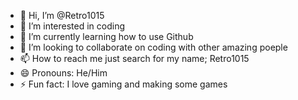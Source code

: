 - 👋 Hi, I’m @Retro1015
- 👀 I’m interested in coding
- 🌱 I’m currently learning how to use Github
- 💞️ I’m looking to collaborate on coding with other amazing poeple
- 📫 How to reach me just search for my name; Retro1015
- 😄 Pronouns: He/Him
- ⚡ Fun fact: I love gaming and making some games 

<!---
Retro1015/Retro1015 is a ✨ special ✨ repository because its `README.md` (this file) appears on your GitHub profile.
You can click the Preview link to take a look at your changes.
--->

